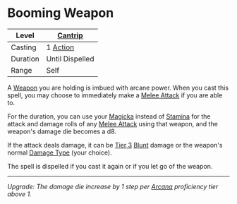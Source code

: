 # Booming Weapon

| Level    | [Cantrip]({Cantrips}.md)                                              |
| -------- | --------------------------------------------------------------------- |
| Casting  | 1 [Action](../../../../Game%20Procedures/Core%20Procedures/Action.md) |
| Duration | Until Dispelled                                                       |
| Range    | Self                                                                  |

A [Weapon](../../../../Items%20and%20Gear/Weapons/Weapons.md) you are holding is imbued with arcane power. When you cast this spell, you may choose to immediately make a [Melee Attack](../../../../Game%20Procedures/Combat/Melee%20Attack.md) if you are able to.

For the duration, you can use your [Magicka](../../../../Player%20Characters/Attributes/Magicka.md) instead of [Stamina](../../../../Player%20Characters/Attributes/Stamina.md) for the attack and damage rolls of any [Melee Attack](../../../../Game%20Procedures/Combat/Melee%20Attack.md) using that weapon, and the weapon's damage die becomes a d8.

If the attack deals damage, it can be [Tier 3](../../../../Game%20Procedures/Combat/Damage/Damage%20Tiers/Tier%203.md) [Blunt](../../../../Game%20Procedures/Combat/Damage/Damage%20Types/Blunt.md) damage or the weapon's normal [Damage Type](../../../../Game%20Procedures/Combat/Damage/Damage%20Types/{Damage%20Types}.md) (your choice).

The spell is dispelled if you cast it again or if you let go of the weapon.

---
*Upgrade: The damage die increase by 1 step per [Arcana](../../../../Player%20Characters/Skills/Arcana.md) proficiency tier above 1.*
